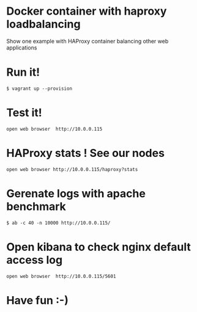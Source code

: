 # Docker container with haproxy loadbalancing
Show one example with HAProxy container balancing other web applications

# Run it!

``$ vagrant up --provision``

# Test it!

``open web browser  http://10.0.0.115``

# HAProxy stats ! See our nodes

``open web browser http://10.0.0.115/haproxy?stats``

# Gerenate logs with apache benchmark

``$ ab -c 40 -n 10000 http://10.0.0.115/ ``

# Open kibana  to check nginx default access log

``open web browser  http://10.0.0.115/5601``

# Have fun :-)
